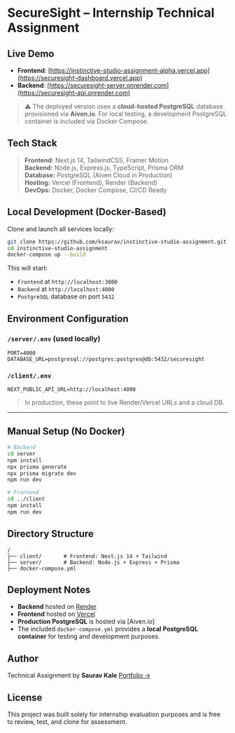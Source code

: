 # SecureSight – Internship Technical Assignment


## Live Demo

-  **Frontend**: [https://instinctive-studio-assignment-alpha.vercel.app](https://securesight-dashboard.vercel.app)
-  **Backend**: [https://securesight-server.onrender.com](https://securesight-api.onrender.com)

> ⚠️ The deployed version uses a **cloud-hosted PostgreSQL** database provisioned via **Aiven.io**. For local testing, a development PostgreSQL container is included via Docker Compose.


## Tech Stack

> **Frontend:** Next.js 14, TailwindCSS, Framer Motion  
> **Backend:** Node.js, Express.js, TypeScript, Prisma ORM  
> **Database:** PostgreSQL (Aiven Cloud in Production)  
> **Hosting:** Vercel (Frontend), Render (Backend)  
> **DevOps:** Docker, Docker Compose, CI/CD Ready


## Local Development (Docker-Based)

Clone and launch all services locally:

```bash
git clone https://github.com/ksaurav/instinctive-studio-assignment.git
cd instinctive-studio-assignment
docker-compose up --build
````

This will start:

* `Frontend` at `http://localhost:3000`
* `Backend` at `http://localhost:4000`
* `PostgreSQL` database on port `5432`


## Environment Configuration

### `/server/.env` (used locally)

```env
PORT=4000
DATABASE_URL=postgresql://postgres:postgres@db:5432/securesight
```

### `/client/.env`

```env
NEXT_PUBLIC_API_URL=http://localhost:4000
```

> In production, these point to live Render/Vercel URLs and a cloud DB.

---

## Manual Setup (No Docker)

```bash
# Backend
cd server
npm install
npx prisma generate
npx prisma migrate dev
npm run dev

# Frontend
cd ../client
npm install
npm run dev
```
 

## Directory Structure

```
/
├── client/       # Frontend: Next.js 14 + Tailwind
├── server/       # Backend: Node.js + Express + Prisma
├── docker-compose.yml
``` 
## Deployment Notes

* **Backend** hosted on [Render](https://render.com)
* **Frontend** hosted on [Vercel](https://vercel.com)
* **Production PostgreSQL** is hosted via \[Aiven.io]
* The included `docker-compose.yml` provides a **local PostgreSQL container** for testing and development purposes.
 

## Author

Technical Assignment by **Saurav Kale**
[Portfolio →](https://portfolio-git-master-ksaurav24s-projects.vercel.app)
 

## License

This project was built solely for internship evaluation purposes and is free to review, test, and clone for assessment.
